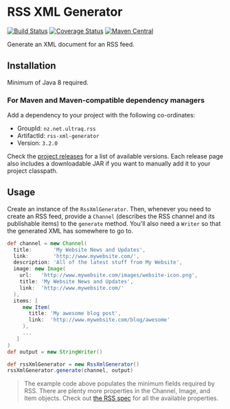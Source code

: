 
RSS XML Generator
=================

[![Build Status](https://github.com/ultraq/rss-xml-generator/actions/workflows/build.yml/badge.svg)](https://github.com/ultraq/rss-xml-generator/actions)
[![Coverage Status](https://coveralls.io/repos/github/ultraq/rss-xml-generator/badge.svg?branch=main)](https://coveralls.io/github/ultraq/rss-xml-generator?branch=main)
[![Maven Central](https://img.shields.io/maven-central/v/nz.net.ultraq.rss/rss-xml-generator.svg?maxAge=3600)](http://search.maven.org/#search|ga|1|g%3A%22nz.net.ultraq.rss%22%20AND%20a%3A%22rss-xml-generator%22)

Generate an XML document for an RSS feed.


Installation
------------

Minimum of Java 8 required.

### For Maven and Maven-compatible dependency managers

Add a dependency to your project with the following co-ordinates:

 - GroupId: `nz.net.ultraq.rss`
 - ArtifactId: `rss-xml-generator`
 - Version: `3.2.0`

Check the [project releases](https://github.com/ultraq/rss-xml-generator/releases)
for a list of available versions.  Each release page also includes a
downloadable JAR if you want to manually add it to your project classpath.


Usage
-----

Create an instance of the `RssXmlGenerator`.  Then, whenever you need to create
an RSS feed, provide a `Channel` (describes the RSS channel and its publishable
items) to the `generate` method.  You'll also need a `Writer` so that the
generated XML has somewhere to go to.

```groovy
def channel = new Channel(
  title:       'My Website News and Updates',
  link:        'http://www.mywebsite.com/',
  description: 'All of the latest stuff from My Website',
  image: new Image(
    url:   'http://www.mywebsite.com/images/website-icon.png',
    title: 'My Website News and Updates',
    link:  'http://www.mywebsite.com/'
  ),
  items: [
     new Item(
       title: 'My awesome blog post',
       link:  'http://www.mywebsite.com/blog/awesome'
     ),
     ...
   ]
)
def output = new StringWriter()

def rssXmlGenerator = new RssXmlGenerator()
rssXmlGenerator.generate(channel, output)
```

> The example code above populates the minimum fields required by RSS.  There
> are plenty more properties in the Channel, Image, and Item objects.  Check out
> [the RSS spec](http://www.rssboard.org/rss-specification) for all the
> available properties.
